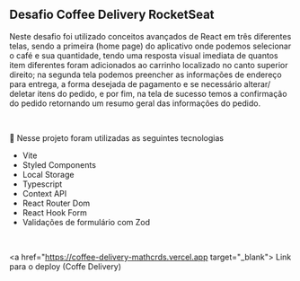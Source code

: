 ## Desafio Coffee Delivery RocketSeat

Neste desafio foi utilizado conceitos avançados de React em três diferentes telas, sendo a primeira (home page) do aplicativo onde podemos selecionar o café e sua quantidade, tendo uma resposta visual imediata de quantos item diferentes foram adicionados ao carrinho localizado no canto superior direito; na segunda tela podemos preencher as informações de endereço para entrega, a forma desejada de pagamento e se necessário alterar/ deletar itens do pedido, e por fim, na tela de sucesso temos a confirmação do pedido retornando um resumo geral das informações do pedido.

<br />

🚀 Nesse projeto foram utilizadas as seguintes tecnologias

* Vite
* Styled Components
* Local Storage
* Typescript
* Context API
* React Router Dom
* React Hook Form
* Validações de formulário com Zod

<br />

<a href="https://coffee-delivery-mathcrds.vercel.app target="_blank">
Link para o deploy (Coffe Delivery)
</a>
